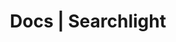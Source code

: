 ---
title: Docs | Searchlight
description: Searchlight Docs
menu:
  product_searchlight_4.0.1:
    identifier: getting-started
    name: Getting Started
    weight: 10
left_menu: product_searchlight_4.0.1
---